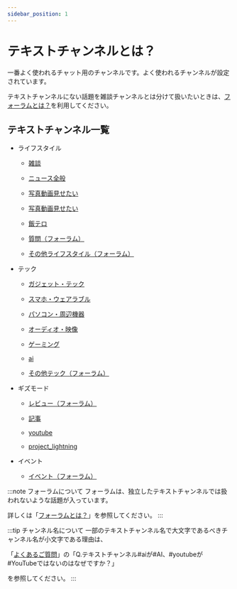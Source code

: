 ```yaml
---
sidebar_position: 1
---
```


# テキストチャンネルとは？

一番よく使われるチャット用のチャンネルです。よく使われるチャンネルが設定されています。

テキストチャンネルにない話題を雑談チャンネルとは分けて扱いたいときは、[フォーラムとは？](/docs/tutorial-forum/what-is-forum.md)を利用してください。

## テキストチャンネル一覧

- ライフスタイル

    - [雑談](https://discord.com/channels/753903663298117694/768485824517505055)

    - [ニュース全般](https://discord.com/channels/753903663298117694/892686464264060938)

    - [写真動画見せたい](https://discord.com/channels/753903663298117694/1095990903958679553)

    - [写真動画見せたい](https://discord.com/channels/753903663298117694/1141281914716704809)

    - [飯テロ](https://discord.com/channels/753903663298117694/1095990929577476097)

    - [質問（フォーラム）](https://discord.com/channels/753903663298117694/1034090635852001310)

    - [その他ライフスタイル（フォーラム）](https://discord.com/channels/753903663298117694/1095990965782712330)

- テック

    - [ガジェット・テック](https://discord.com/channels/753903663298117694/892684243350741043)

    - [スマホ・ウェアラブル](https://discord.com/channels/753903663298117694/1095990196400562206)

    - [パソコン・周辺機器](https://discord.com/channels/753903663298117694/1095990239564144670)

    - [オーディオ・映像](https://discord.com/channels/753903663298117694/1095990313744597002)

    - [ゲーミング](https://discord.com/channels/753903663298117694/1095990276885057597)

    - [ai](https://discord.com/channels/753903663298117694/1095990454257983508)

    - [その他テック（フォーラム）](https://discord.com/channels/753903663298117694/1095990742943535197)

- ギズモード

    - [レビュー（フォーラム）](https://discord.com/channels/753903663298117694/1126057963526819840)

    - [記事](https://discord.com/channels/753903663298117694/1095991115544539219)

    - [youtube](https://discord.com/channels/753903663298117694/1095991150034288712)

    - [project_lightning](https://discord.com/channels/753903663298117694/889075104481423461)

- イベント

    - [イベント（フォーラム）](https://discord.com/channels/753903663298117694/1095991012586950696)

:::note フォーラムについて
フォーラムは、独立したテキストチャンネルでは扱われないような話題が入っています。

詳しくは「[フォーラムとは？](/docs/tutorial-forum/what-is-forum.md)」を参照してください。
:::

:::tip チャンネル名について
一部のテキストチャンネル名で大文字であるべきチャンネル名が小文字である理由は、

「[よくあるご質問](/docs/tutorial-inquiry/qa-faq.md)」の「Q.テキストチャンネル#aiが#AI、#youtubeが#YouTubeではないのはなぜですか？」

を参照してください。
:::
